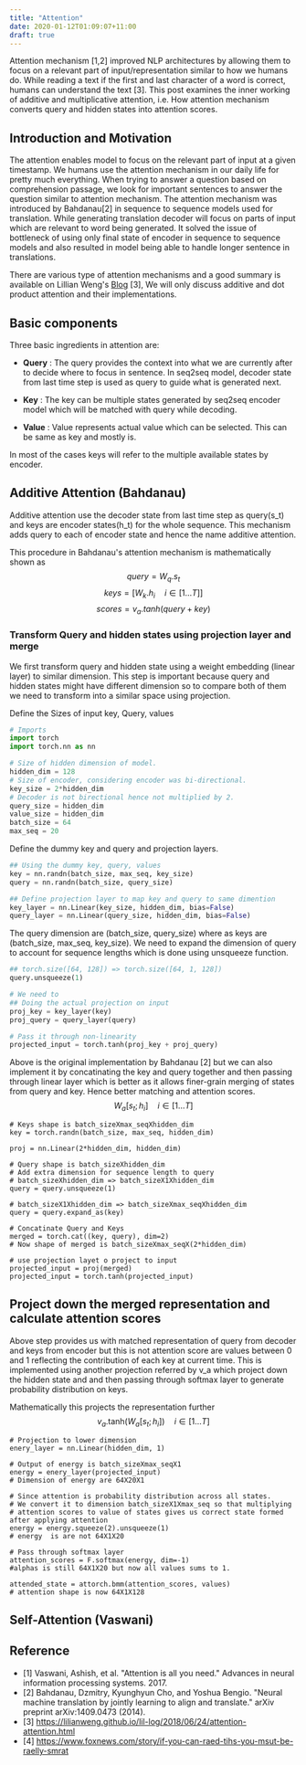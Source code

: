 ```yaml
---
title: "Attention"
date: 2020-01-12T01:09:07+11:00
draft: true
---
```


Attention mechanism [1,2] improved NLP architectures by allowing them to focus on a relevant part of input/representation similar to how we humans do. While reading a text if the first and last character of a word is correct, humans can understand the text [3]. This post examines the inner working of additive and multiplicative attention, i.e. How attention mechanism converts query and hidden states into attention scores.

<!--more-->

## Introduction and Motivation
The attention enables model to focus on the relevant part of input at a given timestamp. We humans use the attention mechanism in our daily life for pretty much everything. When trying to answer a question based on comprehension passage, we look for important sentences to answer the question similar to attention mechanism. The attention mechanism was introduced by Bahdanau[2] in sequence to sequence models used for translation. While generating translation decoder will focus on parts of input which are relevant to word being generated. It solved the issue of bottleneck of using only final state of encoder in sequence to sequence models and also resulted in model being able to handle longer sentence in translations.

There are various type of attention mechanisms and a good summary is available on Lillian Weng's [Blog](https://lilianweng.github.io/lil-log/2018/06/24/attention-attention.html#summary) [3], We will only discuss additive and dot product attention and their implementations.

## Basic components

Three basic ingredients in attention are:

* **Query** : The query provides the context into what we are currently after to decide where to focus in sentence. In seq2seq model, decoder state from last time step is used as query to guide what is generated next.

* **Key** : The key can be multiple states generated by seq2seq encoder model which will be matched with query while decoding.

* **Value** : Value represents actual value which can be selected. This can be same as key and mostly is. 

In most of the cases keys will refer to the multiple available states by encoder.
## Additive Attention (Bahdanau)

Additive attention use the decoder state from last time step as query(s_t) and keys are encoder states(h_t) for the whole sequence. This mechanism adds query to each of encoder state and hence the name additive attention.

This procedure in Bahdanau's attention mechanism is mathematically shown as
$$
query =  W_q.s_t
$$
$$
keys = [W_k.h_i \quad i \in [1 \dotsc T]]
$$
$$
scores = v_a.tanh(query + key)
$$

### Transform Query and hidden states using projection layer and merge
We first transform query and hidden state using a weight embedding (linear layer) to similar dimension. This step is important because query and hidden states might have different dimension so to compare both of them we need to transform into a similar space using projection.

Define the  Sizes of input key, Query, values
```python
# Imports
import torch
import torch.nn as nn

# Size of hidden dimension of model.
hidden_dim = 128
# Size of encoder, considering encoder was bi-directional.
key_size = 2*hidden_dim
# Decoder is not birectional hence not multiplied by 2.
query_size = hidden_dim
value_size = hidden_dim
batch_size = 64
max_seq = 20
```

Define the dummy key and query and projection layers.
```python
## Using the dummy key, query, values
key = nn.randn(batch_size, max_seq, key_size)
query = nn.randn(batch_size, query_size)

## Define projection layer to map key and query to same dimention
key_layer = nn.Linear(key_size, hidden_dim, bias=False)
query_layer = nn.Linear(query_size, hidden_dim, bias=False)
```

The query dimension are (batch_size, query_size) where as keys are (batch_size, max_seq, key_size). We need to expand the dimension of query to account for sequence lengths which is done using unsqueeze function.

```python
## torch.size([64, 128]) => torch.size([64, 1, 128])
query.unsqueeze(1)

# We need to 
## Doing the actual projection on input
proj_key = key_layer(key)
proj_query = query_layer(query) 

# Pass it through non-linearity
projected_input = torch.tanh(proj_key + proj_query)
```

Above is the original implementation by Bahdanau [2] but we can also implement it by concatinating the key and query together and then passing through linear layer which is better as it allows finer-grain merging of states from query and key. Hence better matching and attention scores.
$$
W_a[s_t;h_i] \quad i \in [1 \dotsc T]
$$
```python3
# Keys shape is batch_sizeXmax_seqXhidden_dim 
key = torch.randn(batch_size, max_seq, hidden_dim)

proj = nn.Linear(2*hidden_dim, hidden_dim) 

# Query shape is batch_sizeXhidden_dim
# Add extra dimension for sequence length to query
# batch_sizeXhidden_dim => batch_sizeX1Xhidden_dim
query = query.unsqueeze(1)

# batch_sizeX1Xhidden_dim => batch_sizeXmax_seqXhidden_dim
query = query.expand_as(key)

# Concatinate Query and Keys
merged = torch.cat((key, query), dim=2)
# Now shape of merged is batch_sizeXmax_seqX(2*hidden_dim)

# use projection layet o project to input
projected_input = proj(merged)
projected_input = torch.tanh(projected_input)
```
## Project down the merged representation and calculate attention scores
Above step provides us with matched representation of query from decoder and keys from encoder but this is not attention score are values between 0 and 1 reflecting the contribution of each key at current time. This is implemented using another projection referred by v_a which project down the hidden state and and then passing through softmax layer to generate probability distribution on keys.

Mathematically this projects the representation further
$$
v_a.\mathrm{tanh}(W_a[s_t;h_i]) \quad  i \in [1 \dotsc T]
$$

```python3
# Projection to lower dimension
enery_layer = nn.Linear(hidden_dim, 1)

# Output of energy is batch_sizeXmax_seqX1
energy = enery_layer(projected_input)
# Dimension of energy are 64X20X1

# Since attention is probability distribution across all states.
# We convert it to dimension batch_sizeX1Xmax_seq so that multiplying
# attention scores to value of states gives us correct state formed after applying attention
energy = energy.squeeze(2).unsqueeze(1)
# energy  is are not 64X1X20

# Pass through softmax layer
attention_scores = F.softmax(energy, dim=-1)
#alphas is still 64X1X20 but now all values sums to 1.

attended_state = attorch.bmm(attention_scores, values)
# attention shape is now 64X1X128
```

## Self-Attention (Vaswani)

## Reference
* [1] Vaswani, Ashish, et al. "Attention is all you need." Advances in neural information processing systems. 2017.
* [2] Bahdanau, Dzmitry, Kyunghyun Cho, and Yoshua Bengio. "Neural machine translation by jointly learning to align and translate." arXiv preprint arXiv:1409.0473 (2014).
* [3] https://lilianweng.github.io/lil-log/2018/06/24/attention-attention.html
* [4] https://www.foxnews.com/story/if-you-can-raed-tihs-you-msut-be-raelly-smrat

